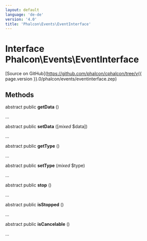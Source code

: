 ```yaml
---
layout: default
language: 'de-de'
version: '4.0'
title: 'Phalcon\Events\EventInterface'
---
```

# Interface **Phalcon\Events\EventInterface**

[Source on GitHub](https://github.com/phalcon/cphalcon/tree/v{{ page.version }}.0/phalcon/events/eventinterface.zep)

## Methods

abstract public **getData** ()

...

abstract public **setData** ([*mixed* $data])

...

abstract public **getType** ()

...

abstract public **setType** (*mixed* $type)

...

abstract public **stop** ()

...

abstract public **isStopped** ()

...

abstract public **isCancelable** ()

...
